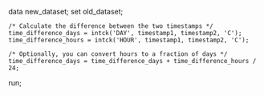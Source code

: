 data new_dataset;
    set old_dataset;

    /* Calculate the difference between the two timestamps */
    time_difference_days = intck('DAY', timestamp1, timestamp2, 'C');
    time_difference_hours = intck('HOUR', timestamp1, timestamp2, 'C');

    /* Optionally, you can convert hours to a fraction of days */
    time_difference_days = time_difference_days + time_difference_hours / 24;

run;
